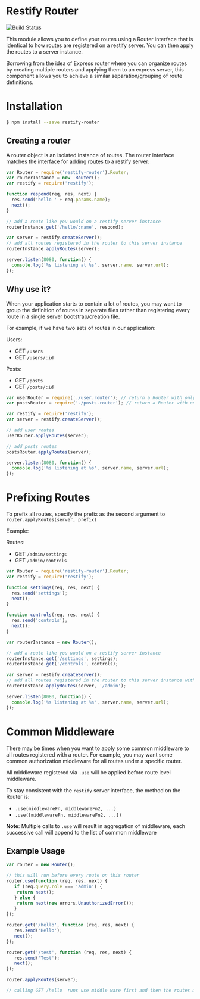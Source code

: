 # Restify Router

[![Build Status](https://travis-ci.org/ukayani/restify-router.svg?branch=master)](https://travis-ci.org/ukayani/restify-router)

This module allows you to define your routes using a Router interface that is identical to how routes are registered
on a restify server. You can then apply the routes to a server instance.

Borrowing from the idea of Express router where you can organize routes by creating multiple routers and applying them
to an express server, this component allows you to achieve a similar separation/grouping of route definitions.

# Installation

```bash
$ npm install --save restify-router
```

## Creating a router

A router object is an isolated instance of routes. The router interface matches the interface for adding routes to a
restify server:

```javascript
var Router = require('restify-router').Router;
var routerInstance = new  Router();
var restify = require('restify');

function respond(req, res, next) {
  res.send('hello ' + req.params.name);
  next();
}

// add a route like you would on a restify server instance
routerInstance.get('/hello/:name', respond);

var server = restify.createServer();
// add all routes registered in the router to this server instance
routerInstance.applyRoutes(server);

server.listen(8080, function() {
  console.log('%s listening at %s', server.name, server.url);
});
```

## Why use it?

When your application starts to contain a lot of routes, you may want to group the definition of routes in
separate files rather than registering every route in a single server bootstrap/creation file.

For example, if we have two sets of routes in our application:

Users:

- GET `/users`
- GET `/users/:id`

Posts:

- GET `/posts`
- GET `/posts/:id`

```javascript
var userRouter = require('./user.router'); // return a Router with only user route definitions
var postsRouter = require('./posts.router'); // return a Router with only posts route definitions

var restify = require('restify');
var server = restify.createServer();

// add user routes
userRouter.applyRoutes(server);

// add posts routes
postsRouter.applyRoutes(server);

server.listen(8080, function() {
  console.log('%s listening at %s', server.name, server.url);
});
```

# Prefixing Routes

To prefix all routes, specify the prefix as the second argument to `router.applyRoutes(server, prefix)`

Example:

Routes:

- GET `/admin/settings`
- GET `/admin/controls`


```javascript
var Router = require('restify-router').Router;
var restify = require('restify');

function settings(req, res, next) {
  res.send('settings');
  next();
}

function controls(req, res, next) {
  res.send('controls');
  next();
}

var routerInstance = new Router();

// add a route like you would on a restify server instance
routerInstance.get('/settings', settings);
routerInstance.get('/controls', controls);

var server = restify.createServer();
// add all routes registered in the router to this server instance with uri prefix 'admin'
routerInstance.applyRoutes(server, '/admin');

server.listen(8080, function() {
  console.log('%s listening at %s', server.name, server.url);
});

```

# Common Middleware

There may be times when you want to apply some common middleware to all routes registered with a router.
For example, you may want some common authorization middleware for all routes under a specific router.

All middleware registered via `.use` will be applied before route level middleware.

To stay consistent with the `restify` server interface, the method on the Router is:

- `.use(middlewareFn, middlewareFn2, ...)`
- `.use([middlewareFn, middlewareFn2, ...])`

**Note**: Multiple calls to `.use` will result in aggregation of middleware, each successive call will append to the list of common middleware

## Example Usage

```javascript
var router = new Router();

// this will run before every route on this router
router.use(function (req, res, next) {
   if (req.query.role === 'admin') {
    return next();
   } else {
    return next(new errors.UnauthorizedError());
   }
});

router.get('/hello', function (req, res, next) {
   res.send('Hello');
   next();
});

router.get('/test', function (req, res, next) {
   res.send('Test');
   next();
});

router.applyRoutes(server);

// calling GET /hello  runs use middle ware first and then the routes middleware

```
